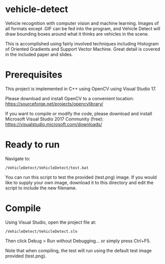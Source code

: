 # vehicle-detect
Vehicle recognition with computer vision and machine learning. 
Images of all formats except .GIF can be fed into the program, and
Vehicle Detect will draw bounding boxes around what it thinks are
vehicles in the scene.

This is accomplished using fairly involved techniques including
Histogram of Oriented Gradients and Support Vector Machine. Great
detail is covered in the included paper and slides.

# Prerequisites
This project is implemented in C++ using OpenCV using Visual Studio 17.

Please download and install OpenCV to a convenient location:
https://sourceforge.net/projects/opencvlibrary/

If you want to compile or modify the code, please download and install
Microsoft Visual Studio 2017 Community (free):
https://visualstudio.microsoft.com/downloads/

# Ready to run
Navigate to:

	/VehicleDetect/VehicleDetect/test.bat

You can run this script to test the provided (test.png) image. If you
would like to supply your own image, download it to this directory
and edit the script to include the new filename.

# Compile
Using Visual Studio, open the project file at:

	/VehicleDetect/VehicleDetect.sln

Then click Debug > Run without Debugging... or simply press Ctrl+F5.

Note that when compiling, the test will run using the default test
image provided (test.png).